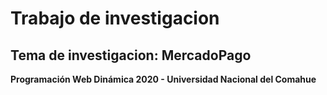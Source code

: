# Trabajo de investigacion

## Tema de investigacion: MercadoPago

**Programación Web Dinámica 2020 - Universidad Nacional del Comahue**
